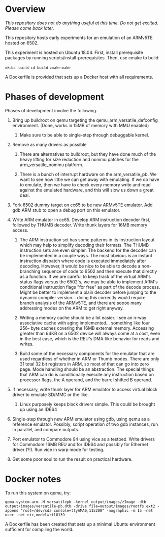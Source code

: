# Overview

*This repository does not do anything useful at this time.  Do not 
get excited. Please come back later.*

This repository hosts early experiments for an emulation of an ARMv5TE
hosted on 6502.  

This experiment is hosted on Ubuntu 18.04.  First, install prerequisite
packages by running scripts/install-prerequisites.  Then, use cmake to build:

`mkdir build`
`cd build`
`cmake`
`make`

A Dockerfile is provided that sets up a Docker host with all requirements.

# Phases of development

Phases of development involve the following.

1. Bring up buildroot on qemu targeting the qemu_arm_versatile_defconfig
   environment. (Done, works in 15MB of memory with MMU enabled)

   1. Make sure to be able to single-step through debuggable
   kernel.

2. Remove as many drivers as possible 

   1. There are alternatives to buildroot, but they have done much of 
      the heavy lifting for size reduction and nommu patches for 
      the arm_versatile_nommu platform.

   2. There is a bunch of interrupt hardware on the arm_versatile_pb.
      We want to see how little we can get away with emulating.  If we
      do have to emulate, then we have to check every memory write and read
      against the emulated hardware, and this will slow us down a great
      deal.

3. Fork 6502 dummy target on cc65 to be new ARMv5TE emulator.  Add gdb
   ARM stub to open a debug port on this emulator.

4. Write ARM emulator in cc65.  Develop ARM instruction decoder first,
   followed by THUMB decoder.  Write thunk layers for 16MB memory access.

   1. The ARM instruction set has some patterns in its instruction layout
      which may help to simplify decoding their formats.  The THUMB
      instruction sets are even simpler.  The backend for the decoder
      can be implemented in a couple ways.  The most obvious is an
      instant instruction dispatch where code is executed immediately 
      after decoding.  However, it would be nice to be able to decode
      a non-branching sequence of code to 6502 and then execute that 
      directly as a function.  If we are careful to keep track of the 
      virtual ARM's status flags versus the 6502's, we may be able to
      implement ARM's conditional instruction flags "for free" as part
      of the decode process.  Might be better to implement a plain
      decoder before jumping to the dynamic compiler version... doing
      this correctly would require branch analysis of the ARMv5TE, and 
      there are soooo many addressing modes on the ARM to get right anyway.

   2. Writing a memory cache should be a lot easier.  I see an n-way 
      associative cache with aging implemented... something like four 256-
      byte caches covering the 16MB external memory.  Accessing greater
      than 64KB on a 6502 device will always come at a cost, even in 
      the best case, which is the REU's DMA-like behavior for reads
      and writes.

   3. Build some of the necessary components for the emulator that are
      used regardless of whether in ARM or Thumb modes.  There are only 31
      total 32 bit registers in ARM, so most of that can go into zero page.
      Mode handling should be an abstraction.  The special things that ARM
      can do is conditionally execute any instruction based on processor 
      flags, the A operand, and the barrel shifted B operand.

5. If necessary, write thunk layer for ARM emulator to access virtual
   block driver to emulate SD/MMC or the like.

   1. Linux purposely keeps block drivers simple.  This could be brought 
      up using an IDE64

6. Single-step through new ARM emulator using gdb, using qemu as a reference
   emulator.  Possibly, script operation of two gdb instances, run in
   parallel, and compare outputs.

7. Port emulator to Commodore 64 using vice as a testbed.  Write drivers for 
   Commodore 16MB REU and for IDE64 and possibly for Ethernet driver (?!).
   Run vice in warp mode for testing.

8. Get some poor soul to run the result on practical hardware.
   
# Docker notes

To run this system on qemu, try:

`qemu-system-arm -M versatilepb -kernel output/images/zImage -dtb output/images/versatile-pb.dtb -drive file=output/images/rootfs.ext2 -append "root=/dev/sda console=ttyAMA0,115200" -nographic -m 15 -net user -net nic,model=rtl8139`

A Dockerfile has been created that sets up a minimal Ubuntu environment 
sufficient for compiling the world.

